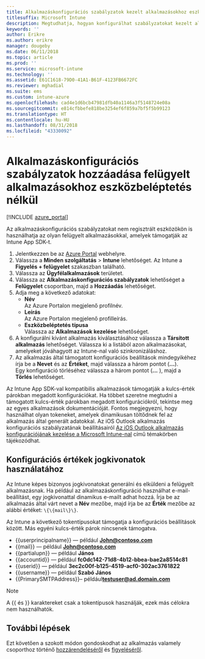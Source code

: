 ```yaml
---
title: Alkalmazáskonfigurációs szabályzatok kezelt alkalmazásokhoz eszközregisztráció nélkül
titlesuffix: Microsoft Intune
description: Megtudhatja, hogyan konfigurálhat szabályzatokat kezelt alkalmazásokhoz eszközregisztráció nélkül.
keywords: ''
author: Erikre
ms.author: erikre
manager: dougeby
ms.date: 06/11/2018
ms.topic: article
ms.prod: ''
ms.service: microsoft-intune
ms.technology: ''
ms.assetid: E61C1618-79D0-41A1-B61F-4123FB6672FC
ms.reviewer: mghadial
ms.suite: ems
ms.custom: intune-azure
ms.openlocfilehash: cad4e1d6bcb47981dfb40a1146a3f5148724e08a
ms.sourcegitcommit: e814cfbbefe818be3254ef6f859a7bf5f5b99123
ms.translationtype: HT
ms.contentlocale: hu-HU
ms.lasthandoff: 08/31/2018
ms.locfileid: "43330092"
---
```

# <a name="add-app-configuration-policies-for-managed-apps-without-device-enrollment"></a>Alkalmazáskonfigurációs szabályzatok hozzáadása felügyelt alkalmazásokhoz eszközbeléptetés nélkül

[!INCLUDE [azure_portal](./includes/azure_portal.md)]

Az alkalmazáskonfigurációs szabályzatokat nem regisztrált eszközökön is használhatja az olyan felügyelt alkalmazásokkal, amelyek támogatják az Intune App SDK-t. 

1. Jelentkezzen be az [Azure Portal](https://portal.azure.com) webhelyre.
2. Válassza a **Minden szolgáltatás** > **Intune** lehetőséget. Az Intune a **Figyelés + felügyelet** szakaszban található.
3. Válassza az **Ügyfélalkalmazások** területet.
4. Válassza az **Alkalmazáskonfigurációs szabályzatok** lehetőséget a **Felügyelet** csoportban, majd a **Hozzáadás** lehetőséget.
5. Adja meg a következő adatokat:
    - **Név**  
      Az Azure Portalon megjelenő profilnév.
    - **Leírás**  
      Az Azure Portalon megjelenő profilleírás.
    - **Eszközbeléptetés típusa**  
      Válassza az **Alkalmazások kezelése** lehetőséget.
6. A konfigurálni kívánt alkalmazás kiválasztásához válassza a **Társított alkalmazás** lehetőséget. Válassza ki a listából azon alkalmazásokat, amelyeket jóváhagyott az Intune-nal való szinkronizáláshoz.
7. Az alkalmazás által támogatott konfigurációs beállítások mindegyikéhez írja be a **Nevet** és az **Értéket**, majd válassza a három pontot (**…**).  
    Egy konfiguráció törléséhez válassza a három pontot (**...** ), majd a **Törlés** lehetőséget.  
    
Az Intune App SDK-val kompatibilis alkalmazások támogatják a kulcs-érték párokban megadott konfigurációkat. Ha többet szeretne megtudni a támogatott kulcs-érték párokban megadott konfigurációkról, tekintse meg az egyes alkalmazások dokumentációját. Fontos megjegyezni, hogy használhat olyan tokeneket, amelyek dinamikusan töltődnek fel az alkalmazás által generált adatokkal. Az iOS Outlook alkalmazás konfigurációs szabályzatának beállításairól [Az iOS Outlook alkalmazás konfigurációjának kezelése a Microsoft Intune-nal](https://technet.microsoft.com/en-us/library/mt813789(v=exchg.150).aspx) című témakörben tájékozódhat.

## <a name="configuration-values-for-using-tokens"></a>Konfigurációs értékek jogkivonatok használatához

Az Intune képes bizonyos jogkivonatokat generálni és elküldeni a felügyelt alkalmazásnak. Ha például az alkalmazáskonfiguráció használhat e-mail-beállítást, egy jogkivonattal dinamikus e-mailt adhat hozzá. Írja be az alkalmazás által várt nevet a **Név** mezőbe, majd írja be az **Érték** mezőbe az alábbi értéket: `\{\{mail\}\}`.

Az Intune a következő tokentípusokat támogatja a konfigurációs beállítások között. Más egyéni kulcs-érték párok nincsenek támogatva.

- \{\{userprincipalname\}\} — például **John@contoso.com**
- \{\{mail\}\} — például **John@contoso.com**
- \{\{partialupn\}\} — például **János**
- \{\{accountid\}\} — például **fc0dc142-71d8-4b12-bbea-bae2a8514c81**
- \{\{userid\}\} — például **3ec2c00f-b125-4519-acf0-302ac3761822**
- \{\{username\}\} — például **Szabó János**
- \{\{PrimarySMTPAddress\}\}– például**testuser@ad.domain.com** 


> [!Note]  
> A \{\{ és \}\} karaktereket csak a tokentípusok használják, ezek más célokra nem használhatók.

## <a name="next-steps"></a>További lépések

Ezt követően a szokott módon gondoskodhat az alkalmazás valamely csoporthoz történő [hozzárendeléséről](apps-deploy.md) és [figyeléséről](apps-monitor.md).

